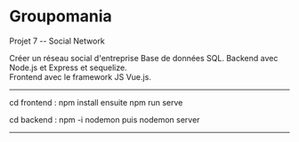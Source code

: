 # Groupomania
Projet 7 -- Social Network

Créer un réseau social d'entreprise 
Base de données SQL. 
Backend avec Node.js et Express et sequelize.  
Frontend avec le framework JS Vue.js.

-------------------------------------
cd frontend :
npm install    ensuite 
npm run serve

cd backend : 
npm -i nodemon  puis
nodemon server

------------------------------------


